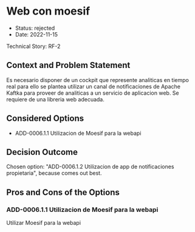 # Web con moesif

* Status: rejected
* Date: 2022-11-15

Technical Story: RF-2

## Context and Problem Statement

Es necesario disponer de un cockpit que represente analiticas en tiempo real para ello se plantea utilizar un canal de notificaciones de Apache Kaftka para proveer de analiticas a un servicio de aplicacion web. Se requiere de una libreria web adecuada.

## Considered Options

* ADD-0006.1.1 Utilizacion de Moesif para la webapi

## Decision Outcome

Chosen option: "ADD-0006.1.2 Utilizacion de app de notificaciones propietaria", because comes out best.

## Pros and Cons of the Options

### ADD-0006.1.1 Utilizacion de Moesif para la webapi

Utilizar Moesif para la webapi